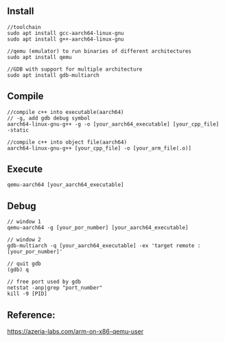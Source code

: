 ## Install 
```
//toolchain
sudo apt install gcc-aarch64-linux-gnu
sudo apt install g++-aarch64-linux-gnu

//qemu (emulator) to run binaries of different architectures
sudo apt install qemu

//GDB with support for multiple architecture 
sudo apt install gdb-multiarch
```
## Compile
```
//compile c++ into executable(aarch64)
// -g, add gdb debug symbol
aarch64-linux-gnu-g++ -g -o [your_aarch64_executable] [your_cpp_file] -static

//compile c++ into object file(aarch64)
aarch64-linux-gnu-g++ [your_cpp_file] -o [your_arm_file(.o)]
```


## Execute
```
qemu-aarch64 [your_aarch64_executable]
```

## Debug
```
// window 1
qemu-aarch64 -g [your_por_number] [your_aarch64_executable]

// window 2
gdb-multiarch -q [your_aarch64_executable] -ex 'target remote :[your_por_number]'
```

```
// quit gdb
(gdb) q
```

```
// free port used by gdb
netstat -anp|grep "port_number"
kill -9 [PID]
```

## Reference:
https://azeria-labs.com/arm-on-x86-qemu-user
